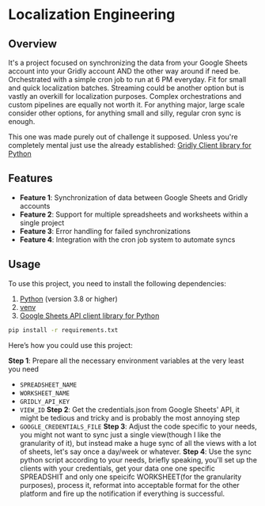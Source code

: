 # Localization Engineering

## Overview

It's a project focused on synchronizing the data from your Google Sheets account into your Gridly account AND the other way around if need be. Orchestrated with a simple cron job to run at 6 PM everyday. Fit for small and quick localization batches. 
Streaming could be another option but is vastly an overkill for localization purposes. Complex orchestrations and custom pipelines are equally not worth it.
For anything major, large scale consider other options, for anything small and silly, regular cron sync is enough.

This one was made purely out of challenge it supposed.
Unless you're completely mental just use the already established:
[Gridly Client library for Python](https://github.com/gridly-spreadsheet-CMS/gridly-python-sdk)

## Features


- **Feature 1**: Synchronization of data between Google Sheets and Gridly accounts
- **Feature 2**: Support for multiple spreadsheets and worksheets within a single project
- **Feature 3**: Error handling for failed synchronizations
- **Feature 4**: Integration with the cron job system to automate syncs

## Usage

To use this project, you need to install the following dependencies:

1. [Python](https://www.python.org/) (version 3.8 or higher)
2. [venv](https://docs.python.org/3/library/venv.html)
3. [Google Sheets API client library for Python](https://developers.google.com/sheets/api/quickstart/python)

```bash
pip install -r requirements.txt
```

Here’s how you could use this project:

**Step 1**: Prepare all the necessary environment variables at the very least you need 
- `SPREADSHEET_NAME`
- `WORKSHEET_NAME`
- `GRIDLY_API_KEY`
- `VIEW_ID`
**Step 2**: Get the credentials.json from Google Sheets' API, it might be tedious and tricky and is probably the most annoying step
- `GOOGLE_CREDENTIALS_FILE`
**Step 3**: Adjust the code specific to your needs, you might not want to sync just a single view(though I like the granularity of it), but instead make a huge sync of all the views with a lot of sheets, let's say once a day/week or whatever.
**Step 4**: Use the sync python script according to your needs, briefly speaking, you'll set up the clients with your credentials, get your data one one specific SPREADSHIT and only one speicifc WORKSHEET(for the granularity purposes), process it, reformat into acceptable format for the other platform and fire up the notification if everything is successful.

